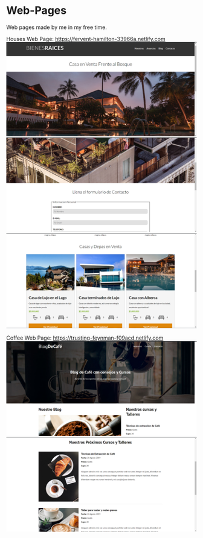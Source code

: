 # Web-Pages
Web pages made by me in my free time.

Houses Web Page:
https://fervent-hamilton-33966a.netlify.com
![web page](web2.png)
![web page](web3.png)
![web page](web1.png)

Coffee Web Page:
https://trusting-feynman-f09acd.netlify.com
![web page](web4.png)
![web page](web5.png)
